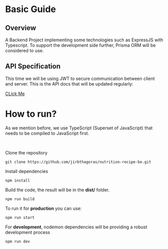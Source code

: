 # Basic Guide

## Overview

A Backend Project implementing some technologies such as ExpressJS with Typescript. To support the development side further, Prisma ORM will be considered to use.

## API Specification

This time we will be using JWT to secure communication between client and server. This is the API docs that will be updated regularly:

<a href="https://documenter.getpostman.com/view/34415611/2sB2xFfT5y">CLick Me</a>

# How to run?

As we mention before, we use TypeScript (Superset of JavaScript) that needs to be compiled to JavaScript first.

<br>

Clone the repository
```shell
git clone https://github.com/jirbthagoras/nutrition-recipe-be.git
```


Install dependencies
```shell
npm install
```

Build the code, the result will be in the **dist/** folder.
```shell
npm run build
```

To run it for **production** you can use:
```shell
npm run start
```

For **development**, nodemon dependencies will be providing a robust development process
```shell
npm run dev
```